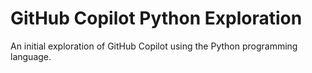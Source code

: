 # GitHub Copilot Python Exploration

An initial exploration of GitHub Copilot using the Python programming language.
